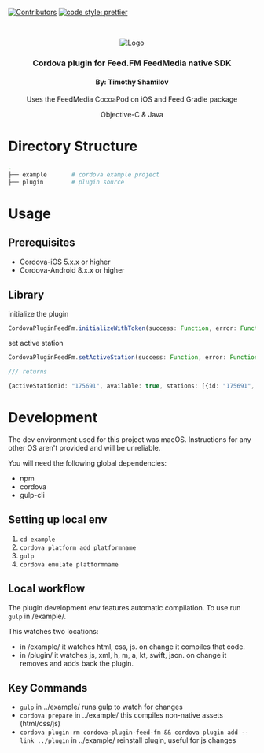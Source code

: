 <!-- PROJECT SHIELDS -->

[![Contributors][contributors-shield]]()
[![code style: prettier](https://img.shields.io/badge/code_style-prettier-ff69b4.svg?style=flat-square)](https://github.com/prettier/prettier)

<!-- PROJECT LOGO -->
<br />
<p align="center">
  <a href="#">
    <img src="https://feed.fm/images/feedfm-logo-greyred.png" alt="Logo">
  </a>

  <h3 align="center">Cordova plugin for Feed.FM FeedMedia native SDK</h2>
  <h4 align="center">By: Timothy Shamilov</h4>

  <p align="center">
    Uses the FeedMedia CocoaPod on iOS and Feed Gradle package
  </p>
    <p align="center">
    Objective-C & Java
  </p>
</p>

# Directory Structure

```sh
.
├── example       # cordova example project
├── plugin        # plugin source
```

# Usage

## Prerequisites

- Cordova-iOS 5.x.x or higher
- Cordova-Android 8.x.x or higher

## Library

initialize the plugin

```typescript
CordovaPluginFeedFm.initializeWithToken(success: Function, error: Function, token: string, secret: string, enableBackgroundMusic: boolean);
```

set active station

```typescript
CordovaPluginFeedFm.setActiveStation(success: Function, error: Function, stationId: string);

/// returns

{activeStationId: "175691", available: true, stations: [{id: "175691", name: "Top40", options: {}}, {id: "175692", name: "Electronic", options: {}}, {id: "175693", name: "Hip Hop", options: {}}, …]}
```

# Development

The dev environment used for this project was macOS. Instructions for any other OS aren't provided and will be unreliable.

You will need the following global dependencies:

- npm
- cordova
- gulp-cli

## Setting up local env

1. `cd example`
2. `cordova platform add platformname`
3. `gulp`
4. `cordova emulate platformname`

## Local workflow

The plugin development env features automatic compilation. To use run `gulp` in /example/.

This watches two locations:

- in /example/ it watches html, css, js. on change it compiles that code.
- in /plugin/ it watches js, xml, h, m, a, kt, swift, json. on change it removes and adds back the plugin.

## Key Commands

- `gulp` in ../example/ runs gulp to watch for changes
- `cordova prepare` in ../example/ this compiles non-native assets (html/css/js)
- `cordova plugin rm cordova-plugin-feed-fm && cordova plugin add --link ../plugin` in ../example/ reinstall plugin, useful for js changes

<!-- MARKDOWN LINKS & IMAGES -->

[contributors-shield]: https://img.shields.io/badge/contributors-1-orange.svg?style=flat-square
[product-screenshot]: https://raw.githubusercontent.com/othneildrew/Best-README-Template/master/screenshot.png
